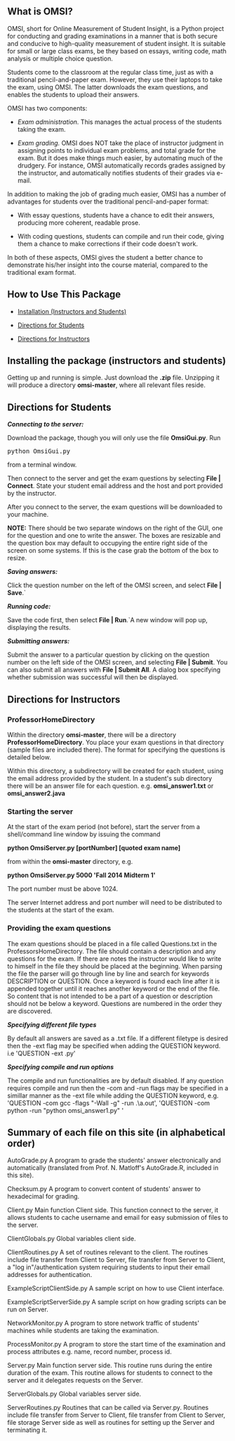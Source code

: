 

<h2>What is OMSI?</h2>

OMSI, short for Online Measurement of Student Insight, is a Python
project for conducting and grading examinations in a manner that is both
secure and conducive to high-quality measurement of student insight. It
is suitable for small or large class exams, be they based on
essays, writing code, math analysis or multiple choice question.

Students come to the classroom at the regular class time, just as with a
traditional pencil-and-paper exam.  However, they use their laptops to
take the exam, using OMSI.  The latter downloads the exam questions, and
enables the students to upload their answers.

OMSI has two components:

<UL>

<li> <i>Exam administration.</i>  This manages the actual process of the
students taking the exam.
</li> </p>

<li> <i>Exam grading.</i> OMSI does NOT take the place of instructor
judgment in assigning points to individual exam problems, and total
grade for the exam.  But it does make things much easier, by automating
much of the drudgery. For instance, OMSI automatically records grades
assigned by the instructor, and automatically notifies students of their
grades via e-mail.

</UL>

In addition to making the job of grading much easier, OMSI has a number
of advantages for students over the traditional pencil-and-paper format:

<UL>

<li> With essay questions, students have a chance to edit their answers,
producing more coherent, readable prose.
</li> </p>

<li> With coding questions, students can compile and run their code,
giving them a chance to make corrections if their code doesn't work.
</li> </p> 

</UL>

In both of these aspects, OMSI gives the student a better chance to
demonstrate his/her insight into the course material, compared to the
traditional exam format.

<h2>
How to Use This Package
</h2>

<UL>

<li> <a href=#install"">Installation (Instructors and Students)</a> 
</li> </p>

<li> <a href=#students">Directions for Students</a> 
</li> </p>

<li> <a href=#instructors">Directions for Instructors</a> 
</li> </p>

</UL>

<h2>
<a name="install">Installing the package (instructors and students)</a>
</h2>

Getting up and running is simple. Just download the <b>.zip</b> file.
Unzipping it will produce a directory <b>omsi-master</b>, where all
relevant files reside.

<h2>
<a name="students">Directions for Students</a>
</h2>

<b><i>Connecting to the server:</i></b>

Download the package, though you will only use the file
<b>OmsiGui.py</b>.  Run

<pre>
python OmsiGui.py
</pre>

from a terminal window.

Then connect to the server and get the exam questions by selecting 
<b>File | Connect</b>. 
State your student email address and the host and port provided by the
instructor.

After you connect to the server, the exam questions will be downloaded
to your machine.

<b>NOTE:</b> There should be two separate windows on the right of the GUI, one
for the question and one to write the answer. The boxes are resizable
and the question box may default to occupying the entire right side of the
screen on some systems. If this is the case grab the bottom of the box
to resize.

<b><i>Saving answers:</i></b>

Click the question number on the left of the OMSI screen, and
select <b>File | Save</b>.`

<b><i>Running code:</i></b>

Save the code first, then select <b>File | Run</b>.`A new window will
pop up, displaying the results.

<b><i>Submitting answers:</i></b>

Submit the answer to a particular question by clicking on the question
number on the left side of the OMSI screen, and selecting <b>File |
Submit</b>. You can also submit all answers with <b>File | Submit
All</b>. A dialog box specifying whether submission was successful will
then be displayed. 

<h2>
<a name="instructors">Directions for Instructors</a>
</h2>

<h3>
ProfessorHomeDirectory
</h3>

Within the directory <b>omsi-master</b>, there will be a directory
<b>ProfessorHomeDirectory</b>. You place your exam questions in that
directory (sample files are included there).  The format for specifying
the questions is detailed below. 

Within this directory, a subdirectory will be created for each student,
using the email address provided by the student.  In a student's sub
directory there will be an answer file for each question. e.g.
<b>omsi_answer1.txt</b> or <b>omsi_answer2.java</b>

<h3>
Starting the server
</h3>

At the start of the exam period (not before), start the server from a
shell/command line window by issuing the command

<b>python OmsiServer.py [portNumber] [quoted exam name] </b>

from within the <b>omsi-master</b> directory, e.g.

<b>python OmsiServer.py 5000 'Fall 2014 Midterm 1'</b>

The port number must be above 1024.

The server Internet address and port number will need to be distributed
to the students at the start of the exam. 

<h3>Providing the exam questions</h3>

The exam questions should be placed in a file called Questions.txt in
the ProfessorsHomeDirectory. The file should contain a description and
any questions for the exam. If there are notes the instructor would like
to write to himself in the file they should be placed at the beginning.
When parsing the file the parser will go through line by line and search
for keywords DESCRIPTION or QUESTION. Once a keyword is found each line
after it is appended together until it reaches another keyword or the
end of the file. So content that is not intended to be a part of a
question or description should not be below a keyword. Questions are
numbered in the order they are discovered.

  <b><i>Specifying different file types</i></b>
  
By default all answers are saved as a .txt file. If a different filetype
is desired then the -ext flag may be specified when adding the QUESTION
keyword. i.e 'QUESTION -ext .py'
    
  <b><i>Specifying compile and run options</i></b>
  
The compile and run functionalities are by default disabled. If any
question requires compile and run then the -com and -run flags may be
specified in a simillar manner as the -ext file while adding the
QUESTION keyword, e.g. 'QUESTION -com gcc -flags "-Wall -g" -run
.\a.out', 'QUESTION -com python -run "python omsi_answer1.py" '

<h2>
Summary of each file on this site (in alphabetical order)
</h2> 

AutoGrade.py
A program to grade the students' answer electronically and automatically (translated from Prof. N. Matloff's AutoGrade.R, included in this site).

Checksum.py
A program to convert content of students' answer to hexadecimal for grading.

Client.py
Main function Client side. This function connect to the server, it allows students to cache username and email for easy submission of files to the server.

ClientGlobals.py
Global variables client side.

ClientRoutines.py
A set of routines relevant to the client. The routines include file transfer from Client to Server, file transfer from Server to Client,
a "log in"/authentication system requiring students to input their email addresses for authentication.

ExampleScriptClientSide.py
A sample script on how to use Client interface.

ExampleScriptServerSide.py
A sample script on how grading scripts can be run on Server.

NetworkMonitor.py
A program to store network traffic of students' machines while students are taking the examination.

ProcessMonitor.py
A program to store the start time of the examination and process attributes e.g. name, record number, process id.

Server.py
Main function server side. This routine runs during the entire duration of the exam. This routine allows for
students to connect to the server and it delegates requests on the Server.

ServerGlobals.py
Global variables server side.

ServerRoutines.py
Routines that can be called via Server.py. Routines include file transfer from Server to Client, file transfer from Client to Server, file storage Server side
as well as routines for setting up the Server and terminating it.
